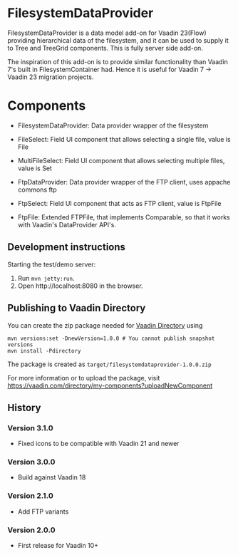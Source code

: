 # FilesystemDataProvider

FilesystemDataProvider is a data model add-on for Vaadin 23(Flow) providing hierarchical
data of the filesystem, and it can be used to supply it to Tree and TreeGrid components.
This is fully server side add-on.

The inspiration of this add-on is to provide similar functionality than Vaadin 7's 
built in FilesystemContainer had. Hence it is useful for Vaadin 7 -> Vaadin 23 migration projects.

# Components

* FilesystemDataProvider: Data provider wrapper of the filesystem

* FileSelect: Field UI component that allows selecting a single file, value is File

* MultiFileSelect: Field UI component that allows selecting multiple files, value is Set<File>

* FtpDataProvider: Data provider wrapper of the FTP client, uses appache commons ftp

* FtpSelect: Field UI component that acts as FTP client, value is FtpFile
  
* FtpFile: Extended FTPFile, that implements Comparable, so that it works with Vaadin's DataProvider API's.

## Development instructions

Starting the test/demo server:
1. Run `mvn jetty:run`.
2. Open http://localhost:8080 in the browser.

## Publishing to Vaadin Directory

You can create the zip package needed for [Vaadin Directory](https://vaadin.com/directory/) using
```
mvn versions:set -DnewVersion=1.0.0 # You cannot publish snapshot versions 
mvn install -Pdirectory
```

The package is created as `target/filesystemdataprovider-1.0.0.zip`

For more information or to upload the package, visit https://vaadin.com/directory/my-components?uploadNewComponent

## History

### Version 3.1.0
- Fixed icons to be compatible with Vaadin 21 and newer

### Version 3.0.0
- Build against Vaadin 18

### Version 2.1.0
- Add FTP variants

### Version 2.0.0
- First release for Vaadin 10+
